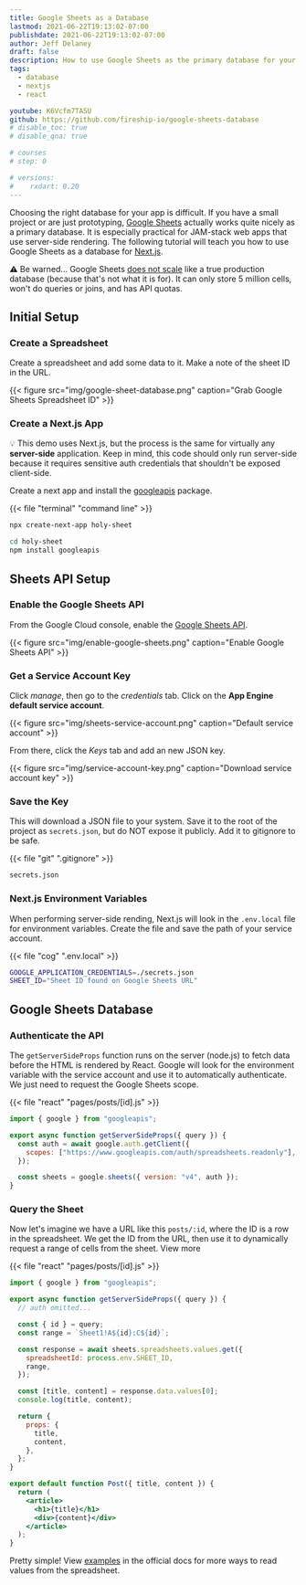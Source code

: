```yaml
---
title: Google Sheets as a Database
lastmod: 2021-06-22T19:13:02-07:00
publishdate: 2021-06-22T19:13:02-07:00
author: Jeff Delaney
draft: false
description: How to use Google Sheets as the primary database for your web app with Next.js
tags:
  - database
  - nextjs
  - react

youtube: K6Vcfm7TA5U
github: https://github.com/fireship-io/google-sheets-database
# disable_toc: true
# disable_qna: true

# courses
# step: 0

# versions:
#    rxdart: 0.20
---
```


Choosing the right database for your app is difficult. If you have a small project or are just prototyping, [Google Sheets](https://docs.google.com/spreadsheets/) actually works quite nicely as a primary database. It is especially practical for JAM-stack web apps that use server-side rendering. The following tutorial will teach you how to use Google Sheets as a database for [Next.js](https://nextjs.org/).

⚠️ Be warned... Google Sheets [does not scale](https://medium.com/@eric_koleda/why-you-shouldnt-use-google-sheets-as-a-database-55958ea85d17) like a true production database (because that's not what it is for). It can only store 5 million cells, won't do queries or joins, and has API quotas.

## Initial Setup

### Create a Spreadsheet

Create a spreadsheet and add some data to it. Make a note of the sheet ID in the URL.

{{< figure src="img/google-sheet-database.png" caption="Grab Google Sheets Spreadsheet ID" >}}

### Create a Next.js App

💡 This demo uses Next.js, but the process is the same for virtually any **server-side** application. Keep in mind, this code should only run server-side because it requires sensitive auth credentials that shouldn't be exposed client-side.

Create a next app and install the [googleapis](https://github.com/googleapis/google-api-nodejs-client) package.

{{< file "terminal" "command line" >}}

```bash
npx create-next-app holy-sheet

cd holy-sheet
npm install googleapis
```

## Sheets API Setup

### Enable the Google Sheets API

From the Google Cloud console, enable the [Google Sheets API](https://developers.google.com/sheets/api).

{{< figure src="img/enable-google-sheets.png" caption="Enable Google Sheets API" >}}

### Get a Service Account Key

Click _manage_, then go to the _credentials_ tab. Click on the **App Engine default service account**.

{{< figure src="img/sheets-service-account.png" caption="Default service account" >}}

From there, click the _Keys_ tab and add an new JSON key.

{{< figure src="img/service-account-key.png" caption="Download service account key" >}}

### Save the Key

This will download a JSON file to your system. Save it to the root of the project as `secrets.json`, but do NOT expose it publicly. Add it to gitignore to be safe.

{{< file "git" ".gitignore" >}}

```bash
secrets.json
```

### Next.js Environment Variables

When performing server-side rending, Next.js will look in the `.env.local` file for environment variables. Create the file and save the path of your service account.

{{< file "cog" ".env.local" >}}

```bash
GOOGLE_APPLICATION_CREDENTIALS=./secrets.json
SHEET_ID="Sheet ID found on Google Sheets URL"
```

## Google Sheets Database

### Authenticate the API

The `getServerSideProps` function runs on the server (node.js) to fetch data before the HTML is rendered by React. Google will look for the environment variable with the service account and use it to automatically authenticate. We just need to request the Google Sheets scope.

{{< file "react" "pages/posts/[id].js" >}}

```jsx
import { google } from "googleapis";

export async function getServerSideProps({ query }) {
  const auth = await google.auth.getClient({
    scopes: ["https://www.googleapis.com/auth/spreadsheets.readonly"],
  });

  const sheets = google.sheets({ version: "v4", auth });
}
```

### Query the Sheet

Now let's imagine we have a URL like this `posts/:id`, where the ID is a row in the spreadsheet. We get the ID from the URL, then use it to dynamically request a range of cells from the sheet. View more

{{< file "react" "pages/posts/[id].js" >}}

```jsx
import { google } from "googleapis";

export async function getServerSideProps({ query }) {
  // auth omitted...

  const { id } = query;
  const range = `Sheet1!A${id}:C${id}`;

  const response = await sheets.spreadsheets.values.get({
    spreadsheetId: process.env.SHEET_ID,
    range,
  });

  const [title, content] = response.data.values[0];
  console.log(title, content);

  return {
    props: {
      title,
      content,
    },
  };
}

export default function Post({ title, content }) {
  return (
    <article>
      <h1>{title}</h1>
      <div>{content}</div>
    </article>
  );
}
```

Pretty simple! View [examples](https://developers.google.com/sheets/api/guides/values#node.js) in the official docs for more ways to read values from the spreadsheet.
